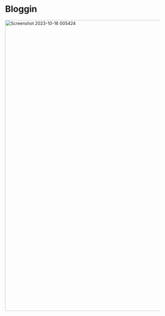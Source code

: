 # Bloggin
<img width="947" alt="Screenshot 2023-10-16 005424" src="https://github.com/uditsathe/Bloggin/assets/102481732/bcebe31c-d89a-41a3-a480-f04bc6b78c1a">
